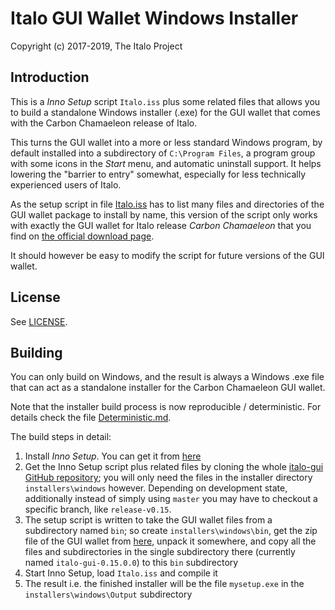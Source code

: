 # Italo GUI Wallet Windows Installer #

Copyright (c) 2017-2019, The Italo Project

## Introduction ##

This is a *Inno Setup* script `Italo.iss` plus some related files
that allows you to build a standalone Windows installer (.exe) for
the GUI wallet that comes with the Carbon Chamaeleon release of Italo.

This turns the GUI wallet into a more or less standard Windows program,
by default installed into a subdirectory of `C:\Program Files`, a
program group with some icons in the *Start* menu, and automatic
uninstall support. It helps lowering the "barrier to entry"
somewhat, especially for less technically experienced users of
Italo.

As the setup script in file [Italo.iss](Italo.iss) has to list many
files and directories of the GUI wallet package to install by name,
this version of the script only works with exactly the GUI wallet
for Italo release *Carbon Chamaeleon* that you find on
[the official download page](https://getitalo.org/downloads/).

It should however be easy to modify the script for future
versions of the GUI wallet.

## License ##

See [LICENSE](LICENSE).

## Building ##

You can only build on Windows, and the result is always a
Windows .exe file that can act as a standalone installer for the
Carbon Chamaeleon GUI wallet.

Note that the installer build process is now reproducible / deterministic. For details check the file [Deterministic.md](Deterministic.md).

The build steps in detail:

1. Install *Inno Setup*. You can get it from [here](http://www.jrsoftware.org/isdl.php)
2. Get the Inno Setup script plus related files by cloning the whole [italo-gui GitHub repository](https://github.com/italo-project/italo-gui); you will only need the files in the installer directory `installers\windows` however. Depending on development state, additionally instead of simply using `master` you may have to checkout a specific branch, like `release-v0.15`.
3. The setup script is written to take the GUI wallet files from a subdirectory named `bin`; so create `installers\windows\bin`, get the zip file of the GUI wallet from [here](https://getitalo.org/downloads/), unpack it somewhere, and copy all the files and subdirectories in the single subdirectory there (currently named `italo-gui-0.15.0.0`) to this `bin` subdirectory
4. Start Inno Setup, load `Italo.iss` and compile it
5. The result i.e. the finished installer will be the file `mysetup.exe` in the `installers\windows\Output` subdirectory 

